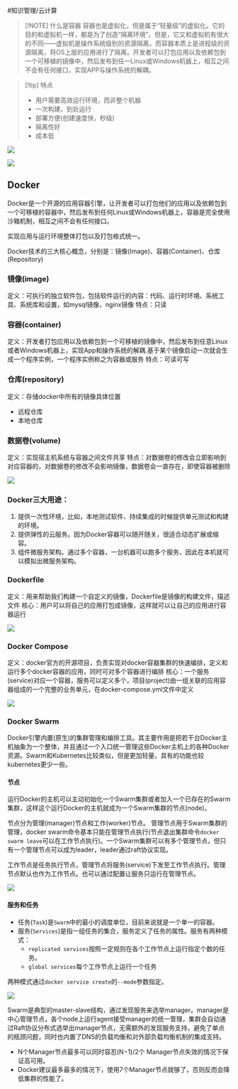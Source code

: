 #知识管理/云计算

> [!NOTE] 什么是容器
>容器也是虚拟化，但是属于“轻量级”的虚拟化。它的目的和虚拟机一样，都是为了创造“隔离环境”。但是，它又和虚拟机有很大的不同——虚拟机是操作系统级别的资源隔离，而容器本质上是进程级的资源隔离，将OS上层的应用进行了隔离。开发者可以打包应用以及依赖包到一个可移植的镜像中，然后发布到任一Linux或Windows机器上，相互之间不会有任何接口，实现APP与操作系统的解耦。

> [!tip] 特点
> - 用户需要高效运行环境，而非整个机器
> - 一次构建，到处运行
> - 部署方便(创建速度快，秒级)
> - 隔离性好
> - 成本低 

![](附件/容器与传统虚拟机对比.png)

![](附件/传统部署到容器部署的演变.png)

## Docker

Docker是一个开源的应用容器引擎，让开发者可以打包他们的应用以及依赖包到一个可移植的容器中，然后发布到任何Linux或Windows机器上，容器是完全使用沙箱机制，相互之间不会有任何接口。

实现应用与运行环境整体打包以及打包格式统一。

Docker技术的三大核心概念，分别是：镜像(Image)、容器(Container)、仓库(Repository)

### 镜像(image)

定义：可执行的独立软件包，包括软件运行的内容：代码、运行时环境、系统工具、系统库和设置，如mysql镜像，nginx镜像
特点：只读

### 容器(container)

定义：开发者打包应用以及依赖包到一个可移植的镜像中，然后发布到任意Linux或者Windows机器上，实现App和操作系统的解耦.基于某个镜像启动一次就会生成一个程序实例，一个程序实例称之为容器或服务
特点：可读可写

### 仓库(repository)

定义：存储docker中所有的镜像具体位置

 - 远程仓库
 - 本地仓库

### 数据卷(volume)

定义：实现宿主机系统与容器之间文件共享
特点：对数据卷的修改会立即影响到对应容器的，对数据卷的修改不会影响镜像，数据卷会一直存在，即使容器被删除

![](附件/docker命令示意图.png)

### Docker三大用途：

1. 提供一次性环境，比如，本地测试软件、持续集成的时候提供单元测试和构建的环境。
2. 提供弹性的云服务。因为Docker容器可以随开随关，很适合动态扩展或缩容。
3. 组件微服务架构。通过多个容器，一台机器可以跑多个服务，因此在本机就可以模拟出微服务架构。

### Dockerfile

定义：用来帮助我们构建一个自定义的镜像，Dockerfile是镜像的构建文件，描述文件
核心：用户可以将自己的应用打包成镜像，这样就可以让自己的应用进行容器运行

![](附件/dockerfile构建springboot应用.png)

### Docker Compose

定义：docker官方的开源项目，负责实现对docker容器集群的快速编排，定义和运行多个docker容器的应用，同时可对多个容器进行编排
核心：一个服务(service)对应一个容器，服务可以定义多个，项目(project)由一组关联的应用容器组成的一个完整的业务单元，在docker-compose.yml文件中定义

![](附件/docker%20compose.png)

### Docker Swarm

Docker引擎内置(原生)的集群管理和编排工具。其主要作用是把若干台Docker主机抽象为一个整体，并且通过一个入口统一管理这些Docker主机上的各种Docker资源。Swarm和Kubernetes比较类似，但是更加轻量，具有的功能也较kubernetes更少一些。

#### 节点

运行Docker的主机可以主动初始化一个Swarm集群或者加入一个已存在的Swarm集群，这样这个运行Docker的主机就成为一个Swarm集群的节点(node)。

节点分为管理(manager)节点和工作(worker)节点。
管理节点用于Swarm集群的管理，docker swarm命令基本只能在管理节点执行(节点退出集群命令`docker swarm leave`可以在工作节点执行)。一个Swarm集群可以有多个管理节点，但只有一个管理节点可以成为leader，leader通过raft协议实现。

工作节点是任务执行节点，管理节点将服务(service)下发至工作节点执行。管理节点默认也作为工作节点。也可以通过配置让服务只运行在管理节点。

![](附件/swarm-node.png)

#### 服务和任务

 - 任务(`Task`)是`Swarm`中的最小的调度单位，目前来说就是一个单一的容器。
 - 服务(`Services`)是指一组任务的集合，服务定义了任务的属性。服务有两种模式：
	 - `replicated services`按照一定规则在各个工作节点上运行指定个数的任务。
	 - `global services`每个工作节点上运行一个任务

两种模式通过`docker service create`的`--mode`参数指定。

![](附件/swarm-service.png)

Swarm是典型的master-slave结构，通过发现服务来选举manager。manager是中心管理节点，各个node上运行agent接受manager的统一管理，集群会自动通过Raft协议分布式选举出manager节点，无需额外的发现服务支持，避免了单点的瓶颈问题，同时也内置了DNS的负载均衡和对外部负载均衡机制的集成支持。

 - N个Manager节点最多可以同时容忍(N−1)/2个 Manager节点失效的情况下保证高可用。
 - Docker建议最多最多的情况下，使用7个Manager节点就够了，否则反而会降低集群的性能了。
